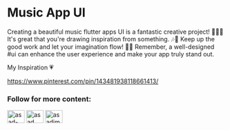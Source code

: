 # Music App UI 

Creating a beautiful music flutter apps UI is a fantastic creative project! 🎵📱✨ It's great that you're drawing inspiration from something. 🎶🎨 Keep up the good work and let your imagination flow! 🚀🌟 Remember, a well-designed #ui can enhance the user experience and make your app truly stand out. 

My Inspiration 💗 

https://www.pinterest.com/pin/143481938118661413/

<h3 align="left">Follow for more content:</h3>
<p align="left">
<a href="https://linkedin.com/in/asad-imdad" target="blank"><img align="center" src="https://raw.githubusercontent.com/rahuldkjain/github-profile-readme-generator/master/src/images/icons/Social/linked-in-alt.svg" alt="asad-imdad" height="30" width="40" /></a>
<a href="https://www.facebook.com/Asadimdad01" target="blank"><img align="center" src="https://raw.githubusercontent.com/rahuldkjain/github-profile-readme-generator/master/src/images/icons/Social/facebook.svg" alt="asad imdad" height="30" width="40" /></a>
<a href="https://instagram.com/asadimdad01" target="blank"><img align="center" src="https://raw.githubusercontent.com/rahuldkjain/github-profile-readme-generator/master/src/images/icons/Social/instagram.svg" alt="asadimdad01" height="30" width="40" /></a>
</p>
